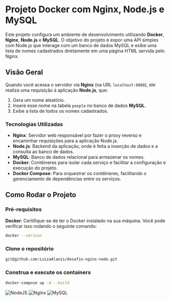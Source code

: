 # Projeto Docker com Nginx, Node.js e MySQL

Este projeto configura um ambiente de desenvolvimento utilizando **Docker**, **Nginx**, **Node.js** e **MySQL**. O
objetivo do projeto é expor uma API simples com Node.js que interage com um banco de dados MySQL e exibe uma lista de
nomes cadastrados diretamente em uma página HTML servida pelo Nginx.

## Visão Geral

Quando você acessa o servidor via **Nginx** (na URL `localhost:8080`), ele realiza uma requisição à aplicação **Node.js**, que:

1. Gera um nome aleatório.
2. Insere esse nome na tabela `people` no banco de dados **MySQL**.
3. Exibe a lista de todos os nomes cadastrados.

### Tecnologias Utilizadas

- **Nginx**: Servidor web responsável por fazer o proxy reverso e encaminhar requisições para a aplicação Node.js.
- **Node.js**: Backend da aplicação, onde é feita a inserção de dados e a consulta ao banco de dados.
- **MySQL**: Banco de dados relacional para armazenar os nomes.
- **Docker**: Contêineres para isolar cada serviço e facilitar a configuração e execução do projeto.
- **Docker Compose**: Para orquestrar os contêineres, facilitando o gerenciamento de dependências entre os serviços.

## Como Rodar o Projeto

### Pré-requisitos

**Docker**: Certifique-se de ter o Docker instalado na sua máquina. Você pode verificar isso rodando o seguinte
comando:

```bash
docker --version
```

### Clone o repositório

```bash
git@github.com:LuizaAlanis/desafio-nginx-node.git
```

### Construa e execute os containers

```bash
docker-compose up -d --build
```

![NodeJS](https://img.shields.io/badge/node.js-6DA55F?style=for-the-badge&logo=node.js&logoColor=white)
![Nginx](https://img.shields.io/badge/nginx-%23009639.svg?style=for-the-badge&logo=nginx&logoColor=white)
![MySQL](https://img.shields.io/badge/mysql-4479A1.svg?style=for-the-badge&logo=mysql&logoColor=white)